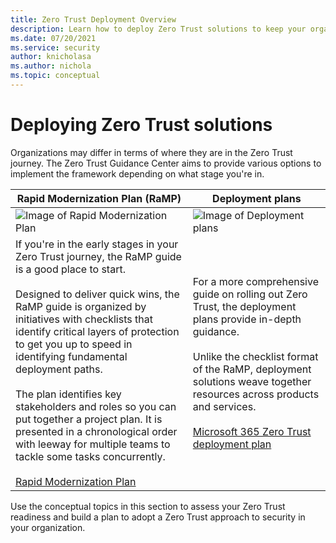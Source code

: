 ```yaml
---
title: Zero Trust Deployment Overview
description: Learn how to deploy Zero Trust solutions to keep your organization secure.
ms.date: 07/20/2021
ms.service: security
author: knicholasa
ms.author: nichola
ms.topic: conceptual
---
```


# Deploying Zero Trust solutions

Organizations may differ in terms of where they are in the Zero Trust journey. The Zero Trust Guidance Center aims to provide various options to implement the framework depending on what stage you're in.



| Rapid Modernization Plan (RaMP)        | Deployment plans       |
| ------------- | ------------- |
| ![Image of Rapid Modernization Plan](https://docs.microsoft.com/microsoft-365/freelance-toolkit/media/m365_freelance_communications_comm_site_358x201.png) | ![Image of Deployment plans](https://docs.microsoft.com/en-us/microsoft-365/freelance-toolkit/media/M365_Freelance_collaboration_teamsconversationsmall.png) 
| If you're in the early stages in your Zero Trust journey, the RaMP guide is a good place to start. <br><br> Designed to deliver quick wins, the RaMP guide is organized by initiatives with checklists that identify critical layers of protection to get you up to speed in identifying fundamental deployment paths. <br><br>The plan identifies key stakeholders and roles so you can put together a project plan. It is presented in a chronological order with leeway for multiple teams to tackle some tasks concurrently.<br><br> [Rapid Modernization Plan](/security/zero-trust/zero-trust-ramp-overview) | For a more comprehensive guide on rolling out Zero Trust, the deployment plans provide in-depth guidance.<br><br> Unlike the checklist format of the RaMP, deployment solutions weave together resources across products and services.   <br> <br>[Microsoft 365 Zero Trust deployment plan](/microsoft-365/security/microsoft-365-zero-trust) |


 Use the conceptual topics in this section  to assess your Zero Trust readiness and build a plan to adopt a Zero Trust approach to security in your organization.